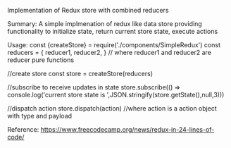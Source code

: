Implementation of Redux store with combined reducers

Summary:
A simple implmenation of redux like data store providing functionality to initialize state, return current store state, execute actions

Usage:
const {createStore} = require('./components/SimpleRedux')
const reducers = {
        reducer1,
        reducer2,
    } // where reducer1 and reducer2 are reducer pure functions

//create store
const store = createStore(reducers) 

//subscribe to receive updates in state
store.subscribe(() => console.log('current store state is ',JSON.stringify(store.getState(),null,3))) 

//dispatch action
store.dispatch(action) //where action is a action object with type and payload

Reference:
https://www.freecodecamp.org/news/redux-in-24-lines-of-code/
